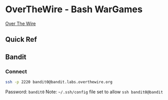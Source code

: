# OverTheWire - Bash WarGames

[Over The Wire](https://overthewire.org/wargames/)

## Quick Ref


## Bandit
### Connect
```bash
ssh -p 2220 bandit0@bandit.labs.overthewire.org
```
Password: `bandit0`
Note: `~/.ssh/config` file set to allow
`ssh bandit0@bandit`